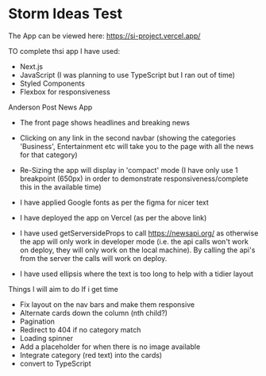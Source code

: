 # Storm Ideas Test

The App can be viewed here: https://si-project.vercel.app/

TO complete thsi app I have used:

- Next.js
- JavaScript (I was planning to use TypeScript but I ran out of time)
- Styled Components
- Flexbox for responsiveness

Anderson Post News App

- The front page shows headlines and breaking news
- Clicking on any link in the second navbar (showing the categories 'Business', Entertainment etc will take you to the page with all the news for that category)
- Re-Sizing the app will display in 'compact' mode (I have only use 1 breakpoint (650px) in order to demonstrate responsiveness/complete this in the available time)
- I have applied Google fonts as per the figma for nicer text

- I have deployed the app on Vercel (as per the above link)
- I have used getServersideProps to call https://newsapi.org/ as otherwise the app will only work in developer mode (i.e. the api calls won't work on deploy, they will only work on the local machine). By calling the api's from the server the calls will work on deploy.
- I have used ellipsis where the text is too long to help with a tidier layout

Things I will aim to do If i get time

- Fix layout on the nav bars and make them responsive
- Alternate cards down the column (nth child?)
- Pagination
- Redirect to 404 if no category match
- Loading spinner
- Add a placeholder for when there is no image available
- Integrate category (red text) into the cards)
- convert to TypeScript

